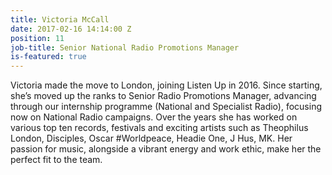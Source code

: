 ```yaml
---
title: Victoria McCall
date: 2017-02-16 14:14:00 Z
position: 11
job-title: Senior National Radio Promotions Manager
is-featured: true
---
```


Victoria made the move to London, joining Listen Up in 2016. Since starting, she’s moved up the ranks to Senior Radio Promotions Manager, advancing through our internship programme (National and Specialist Radio), focusing now on National Radio campaigns. Over the years she has worked on various top ten records, festivals and exciting artists such as Theophilus London, Disciples, Oscar #Worldpeace, Headie One, J Hus, MK. Her passion for music, alongside a vibrant energy and work ethic, make her the perfect fit to the team.